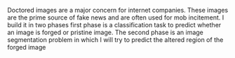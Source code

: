 Doctored images are a major concern for internet companies. These images are the prime source of fake news and are often used
for mob incitement. I build it in two phases first phase is a classification task to predict whether an image is forged or pristine
image. The second phase is an image segmentation problem in which I will try to predict the altered region of the forged image
